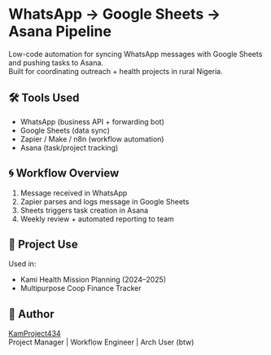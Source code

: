 # WhatsApp → Google Sheets → Asana Pipeline

Low-code automation for syncing WhatsApp messages with Google Sheets and pushing tasks to Asana.  
Built for coordinating outreach + health projects in rural Nigeria.

## 🛠️ Tools Used

- WhatsApp (business API + forwarding bot)
- Google Sheets (data sync)
- Zapier / Make / n8n (workflow automation)
- Asana (task/project tracking)

## 🌀 Workflow Overview

1. Message received in WhatsApp
2. Zapier parses and logs message in Google Sheets
3. Sheets triggers task creation in Asana
4. Weekly review + automated reporting to team

## 📎 Project Use

Used in:
- Kami Health Mission Planning (2024–2025)
- Multipurpose Coop Finance Tracker

## 📌 Author

[KamProject434](https://github.com/KamProject434)  
Project Manager | Workflow Engineer | Arch User (btw)

